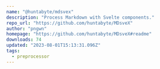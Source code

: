 ```yaml
---
name: "@huntabyte/mdsvex"
description: "Process Markdown with Svelte components."
repo_url: "https://github.com/huntabyte/MDsveX"
author: "pngwn"
homepage: "https://github.com/huntabyte/MDsveX#readme"
downloads: 74
updated: "2023-08-01T15:13:31.096Z"
tags: 
  - preprocessor
---
```

